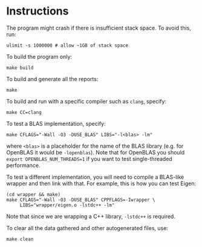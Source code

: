 # Instructions

The program might crash if there is insufficient stack space.  To avoid this, run:

    ulimit -s 1000000 # allow ~1GB of stack space

To build the program only:

    make build

To build and generate all the reports:

    make

To build and run with a specific compiler such as `clang`, specify:

    make CC=clang

To test a BLAS implementation, specify:

    make CFLAGS="-Wall -O3 -DUSE_BLAS" LIBS="-l<blas> -lm"

where `<blas>` is a placeholder for the name of the BLAS library (e.g. for
OpenBLAS it would be `-lopenblas`).  Note that for OpenBLAS you should `export
OPENBLAS_NUM_THREADS=1` if you want to test single-threaded performance.

To test a different implementation, you will need to compile a BLAS-like
wrapper and then link with that.  For example, this is how you can test Eigen:

    (cd wrapper && make)
    make CFLAGS="-Wall -O3 -DUSE_BLAS" CPPFLAGS=-Iwrapper \
         LIBS="wrapper/eigen.o -lstdc++ -lm"

Note that since we are wrapping a C++ library, `-lstdc++` is required.

To clear all the data gathered and other autogenerated files, use:

    make clean
